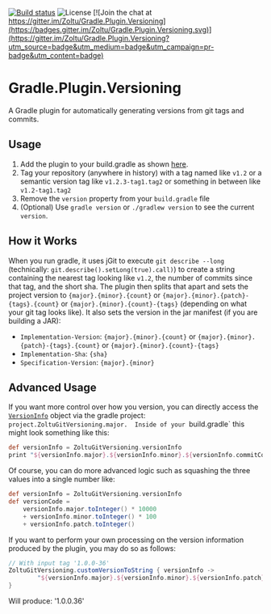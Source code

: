 [![Build status](https://ci.appveyor.com/api/projects/status/x1xa4ilqfllewosp/branch/master?svg=true)](https://ci.appveyor.com/project/Zoltu/gradle-plugin-versioning/branch/master)
![License](https://img.shields.io/github/license/Zoltu/Gradle.Plugin.Versioning.svg)
[![Join the chat at https://gitter.im/Zoltu/Gradle.Plugin.Versioning](https://badges.gitter.im/Zoltu/Gradle.Plugin.Versioning.svg)](https://gitter.im/Zoltu/Gradle.Plugin.Versioning?utm_source=badge&utm_medium=badge&utm_campaign=pr-badge&utm_content=badge)

# Gradle.Plugin.Versioning
A Gradle plugin for automatically generating versions from git tags and commits.

## Usage
1. Add the plugin to your build.gradle as shown [here](https://plugins.gradle.org/plugin/com.zoltu.git-versioning).
2. Tag your repository (anywhere in history) with a tag named like `v1.2` or a semantic version tag like `v1.2.3-tag1.tag2` or something in between like `v1.2-tag1.tag2`
3. Remove the `version` property from your `build.gradle` file
4. (Optional) Use `gradle version` or `./gradlew version` to see the current `version`.

## How it Works
When you run gradle, it uses jGit to execute `git describe --long` (technically: `git.describe().setLong(true).call)`) to create a string containing the nearest tag looking like `v1.2`, the number of commits since that tag, and the short sha.  The plugin then splits that apart and sets the project version to `{major}.{minor}.{count}` or `{major}.{minor}.{patch}-{tags}.{count}` or `{major}.{minor}.{count}-{tags}` (depending on what your git tag looks like).  It also sets the version in the jar manifest (if you are building a JAR):
* `Implementation-Version`: `{major}.{minor}.{count}` or `{major}.{minor}.{patch}-{tags}.{count}` or `{major}.{minor}.{count}-{tags}`
* `Implementation-Sha`: `{sha}`
* `Specification-Version`: `{major}.{minor}`

## Advanced Usage
If you want more control over how you version, you can directly access the [`VersionInfo`](https://github.com/Zoltu/Gradle.Plugin.Versioning/blob/master/src/main/kotlin/com/zoltu/gradle/plugin/VersionInfo.kt) object via the gradle project: `project.ZoltuGitVersioning.major.  Inside of your `build.gradle` this might look something like this:
```groovy
def versionInfo = ZoltuGitVersioning.versionInfo
print "${versionInfo.major}.${versionInfo.minor}.${versionInfo.commitCount}"
```

Of course, you can do more advanced logic such as squashing the three values into a single number like:
```groovy
def versionInfo = ZoltuGitVersioning.versionInfo
def versionCode =
	versionInfo.major.toInteger() * 10000
	+ versionInfo.minor.toInteger() * 100
	+ versionInfo.patch.toInteger()
```

If you want to perform your own processing on the version information produced by the plugin, you may do so as follows:
```groovy
// With input tag '1.0.0-36'
ZoltuGitVersioning.customVersionToString { versionInfo ->
		"${versionInfo.major}.${versionInfo.minor}.${versionInfo.patch}.${versionInfo.commitCount}"
}
```
Will produce: '1.0.0.36'
